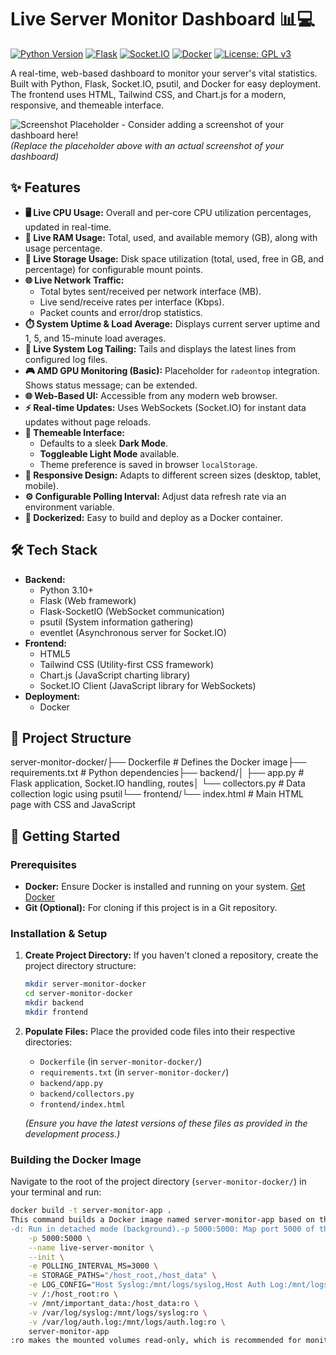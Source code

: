 # Live Server Monitor Dashboard 📊💻

[![Python Version](https://img.shields.io/badge/python-3.10+-blue.svg)](https://www.python.org/)
[![Flask](https://img.shields.io/badge/Flask-2.x-green.svg)](https://flask.palletsprojects.com/)
[![Socket.IO](https://img.shields.io/badge/Socket.IO-4.x-yellow.svg)](https://socket.io/)
[![Docker](https://img.shields.io/badge/Docker-Ready-blueviolet.svg)](https://www.docker.com/)
[![License: GPL v3](https://img.shields.io/badge/License-GPLv3-blue.svg)](https://www.gnu.org/licenses/gpl-3.0)

A real-time, web-based dashboard to monitor your server's vital statistics. Built with Python, Flask, Socket.IO, psutil, and Docker for easy deployment. The frontend uses HTML, Tailwind CSS, and Chart.js for a modern, responsive, and themeable interface.

![Screenshot Placeholder - Consider adding a screenshot of your dashboard here!](https://placehold.co/800x400/1f2937/e5e7eb?text=Server+Monitor+Dashboard+UI)
*(Replace the placeholder above with an actual screenshot of your dashboard)*

## ✨ Features

* **🖥️ Live CPU Usage:** Overall and per-core CPU utilization percentages, updated in real-time.
* **🧠 Live RAM Usage:** Total, used, and available memory (GB), along with usage percentage.
* **💾 Live Storage Usage:** Disk space utilization (total, used, free in GB, and percentage) for configurable mount points.
* **🌐 Live Network Traffic:**
    * Total bytes sent/received per network interface (MB).
    * Live send/receive rates per interface (Kbps).
    * Packet counts and error/drop statistics.
* **⏱️ System Uptime & Load Average:** Displays current server uptime and 1, 5, and 15-minute load averages.
* **📜 Live System Log Tailing:** Tails and displays the latest lines from configured log files.
* **🎮 AMD GPU Monitoring (Basic):** Placeholder for `radeontop` integration. Shows status message; can be extended.
* **🌐 Web-Based UI:** Accessible from any modern web browser.
* **⚡ Real-time Updates:** Uses WebSockets (Socket.IO) for instant data updates without page reloads.
* **🎨 Themeable Interface:**
    * Defaults to a sleek **Dark Mode**.
    * **Toggleable Light Mode** available.
    * Theme preference is saved in browser `localStorage`.
* **📱 Responsive Design:** Adapts to different screen sizes (desktop, tablet, mobile).
* **⚙️ Configurable Polling Interval:** Adjust data refresh rate via an environment variable.
* **🐳 Dockerized:** Easy to build and deploy as a Docker container.

## 🛠️ Tech Stack

* **Backend:**
    * Python 3.10+
    * Flask (Web framework)
    * Flask-SocketIO (WebSocket communication)
    * psutil (System information gathering)
    * eventlet (Asynchronous server for Socket.IO)
* **Frontend:**
    * HTML5
    * Tailwind CSS (Utility-first CSS framework)
    * Chart.js (JavaScript charting library)
    * Socket.IO Client (JavaScript library for WebSockets)
* **Deployment:**
    * Docker

## 📂 Project Structure

server-monitor-docker/├── Dockerfile                # Defines the Docker image├── requirements.txt          # Python dependencies├── backend/│   ├── app.py                # Flask application, Socket.IO handling, routes│   └── collectors.py         # Data collection logic using psutil└── frontend/└── index.html            # Main HTML page with CSS and JavaScript
## 🚀 Getting Started

### Prerequisites

* **Docker:** Ensure Docker is installed and running on your system. [Get Docker](https://docs.docker.com/get-docker/)
* **Git (Optional):** For cloning if this project is in a Git repository.

### Installation & Setup

1.  **Create Project Directory:**
    If you haven't cloned a repository, create the project directory structure:
    ```bash
    mkdir server-monitor-docker
    cd server-monitor-docker
    mkdir backend
    mkdir frontend
    ```

2.  **Populate Files:**
    Place the provided code files into their respective directories:
    * `Dockerfile` (in `server-monitor-docker/`)
    * `requirements.txt` (in `server-monitor-docker/`)
    * `backend/app.py`
    * `backend/collectors.py`
    * `frontend/index.html`

    *(Ensure you have the latest versions of these files as provided in the development process.)*

### Building the Docker Image

Navigate to the root of the project directory (`server-monitor-docker/`) in your terminal and run:

```bash
docker build -t server-monitor-app .
This command builds a Docker image named server-monitor-app based on the Dockerfile.Running the Docker ContainerBasic RunTo run the container with default settings (2-second polling, monitoring container's root filesystem and dummy logs):docker run -d -p 5000:5000 --name live-server-monitor --init server-monitor-app
-d: Run in detached mode (background).-p 5000:5000: Map port 5000 of the host to port 5000 of the container.--name live-server-monitor: Assign a name to the container for easier management.--init: Runs an init process as PID 1 in the container, which helps manage signals and zombie processes.Running with Custom ConfigurationsYou can customize the monitor's behavior using environment variables and Docker volume mounts:Environment Variables:POLLING_INTERVAL_MS: Data refresh interval in milliseconds (e.g., 1000 for 1 second, 5000 for 5 seconds). Default: 2000.STORAGE_PATHS: Comma-separated list of absolute paths inside the container to monitor for storage usage. Example: STORAGE_PATHS="/,/mnt/data,/mnt/backups"LOG_CONFIG: Comma-separated list of Name:Path pairs for log files to monitor. Name is the display name in the UI, Path is the absolute path inside the container. Example: LOG_CONFIG="Syslog:/var/log/syslog_host,App Log:/app/my_app_host.log"Volume Mounts (for monitoring host system resources):To monitor host storage, mount host directories into the container and specify the container paths in STORAGE_PATHS.To monitor host log files, mount them into the container and specify the container paths in LOG_CONFIG.Example: Advanced Run CommandThis example runs the monitor with:3-second polling.Monitors the host's root (/) and /mnt/important_data directories for storage.Tails the host's /var/log/syslog and /var/log/auth.log.docker run -d \
    -p 5000:5000 \
    --name live-server-monitor \
    --init \
    -e POLLING_INTERVAL_MS=3000 \
    -e STORAGE_PATHS="/host_root,/host_data" \
    -e LOG_CONFIG="Host Syslog:/mnt/logs/syslog,Host Auth Log:/mnt/logs/auth.log" \
    -v /:/host_root:ro \
    -v /mnt/important_data:/host_data:ro \
    -v /var/log/syslog:/mnt/logs/syslog:ro \
    -v /var/log/auth.log:/mnt/logs/auth.log:ro \
    server-monitor-app
:ro makes the mounted volumes read-only, which is recommended for monitoring.Accessing the MonitorOnce the container is running, open your web browser and navigate to:http://localhost:5000(If running Docker on a remote machine or VM, replace localhost with the machine's IP address).🔧 Customization & ModificationPolling IntervalSet the POLLING_INTERVAL_MS environment variable when running docker run.Example: -e POLLING_INTERVAL_MS=1000 for 1-second updates. The minimum effective interval is around 500ms.Monitored StorageModify the -v /host/path:/container/path:ro Docker run option to mount the desired host storage directories.Set the STORAGE_PATHS environment variable to a comma-separated list of the container paths you've mapped.Example: -v /data/drive1:/mnt/drive1_data:ro -e STORAGE_PATHS="/,/mnt/drive1_data"Monitored LogsModify the -v /host/logfile.log:/container/logfile.log:ro Docker run option to mount the desired host log files.Set the LOG_CONFIG environment variable.Example: -v /var/log/my_app.log:/applogs/app.log:ro -e LOG_CONFIG="My Application Log:/applogs/app.log"Frontend Styling & AppearanceTailwind CSS: Styles are primarily managed using Tailwind CSS classes directly in frontend/index.html. You can modify these classes to change the appearance.Theme Colors: Dark and light mode colors are defined using CSS custom properties (variables) in the <style> section of frontend/index.html. You can adjust these variables (e.g., --bg-color-primary, --text-color-accent) to change the theme.Charts: Chart appearance (colors, types) can be modified in the JavaScript section of frontend/index.html, specifically in the createTimeSeriesChart function and where charts are initialized.Backend LogicData Collection (backend/collectors.py): If you need to add new metrics or change how existing ones are collected, this is the primary file to modify. It uses the psutil library.Application & WebSocket Handling (backend/app.py): This file handles the Flask routes, Socket.IO events, and manages the background thread for emitting stats. Modifications here would be for changing API behavior or WebSocket communication.AMD GPU (Radeontop) IntegrationThe current radeontop integration is a placeholder. To enable it fully:Install radeontop in Docker: Add radeontop to the apt-get install command in your Dockerfile.Device Access: You'll likely need to pass AMD GPU devices to the container using --device flags during docker run (e.g., --device=/dev/dri/card0 --device=/dev/kfd). This can be hardware-specific.Permissions: The container might require elevated privileges.Modify backend/collectors.py: Update the get_radeontop_data() function to:Execute the radeontop command (e.g., using subprocess.run(['radeontop', '-d', '-', '-l', '1'], ...) to get a single dump of data).Parse the output of radeontop to extract meaningful statistics.Return the parsed data in a structured format.This is an advanced task and may require significant effort depending on the desired level of detail.🩺 TroubleshootingContainer not starting/exiting: Check Docker logs: docker logs live-server-monitor (or your container name).No data on webpage / "Connection Error":Verify the container is running: docker psCheck Docker logs for backend errors.Open your browser's developer console (usually F12) and check for JavaScript errors or WebSocket connection issues.Ensure no firewall is blocking port 5000.Incorrect storage/log paths: Double-check your volume mounts (-v) in the docker run command and the corresponding paths set in STORAGE_PATHS or LOG_CONFIG environment variables. Paths are case-sensitive.🤝 ContributingContributions, issues, and feature requests are welcome! Feel free to check issues page (if this were a public repo).Fork the ProjectCreate your Feature Branch (git checkout -b feature/AmazingFeature)Commit your Changes (git commit -m 'Add some AmazingFeature')Push to the Branch (git push origin feature/AmazingFeature)Open a Pull Request📜 LicenseDistributed under the GNU General Public License Version 3, 29 June 2007.It's recommended to include the full text of the GPLv3 in a LICENSE file in the root of your project. You can find the full license text here.Happy Monitoring! 🎉
